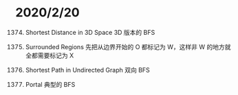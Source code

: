 # 2020/2/20

1374. Shortest Distance in 3D Space
3D 版本的 BFS

477. Surrounded Regions
先把从边界开始的 O 都标记为 W，这样非 W 的地方就全都需要标记为 X

814. Shortest Path in Undirected Graph
双向 BFS

750. Portal
典型的 BFS
